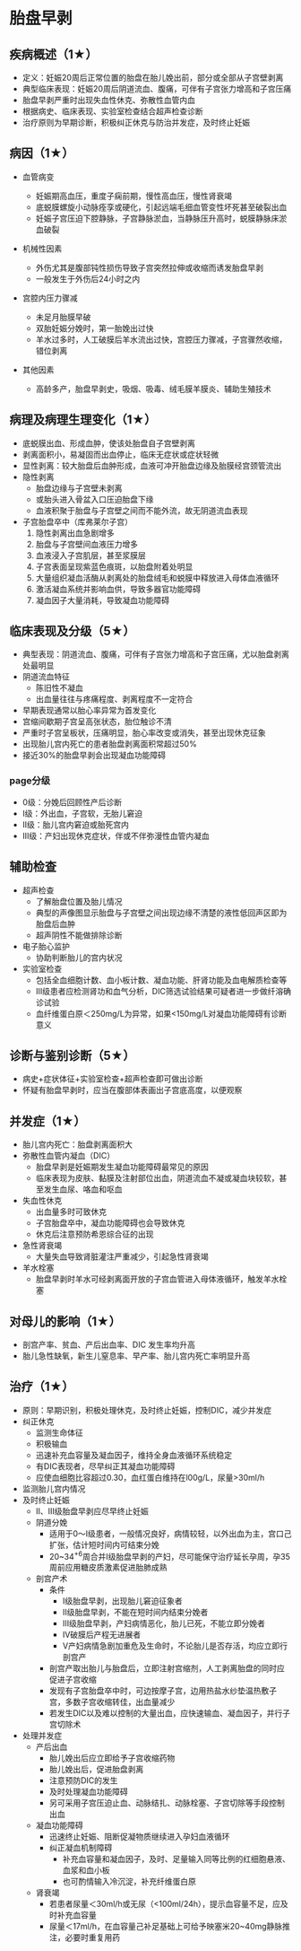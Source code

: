 <!-- 女，35岁，初产妇。妊娠36周，血压升高1个月，持续腹痛伴阴道少量流血3小时。查体：T36℃，P120次/分，R28次/分，BP90/60mmHg，神志清楚，全身水肿。子宫硬如板状，胎方位不清，胎心未闻及，宫口2cm，先露-2。该患者最可能发生的并发症是
A.心力衰竭
B.子痫
C.HELLP综合征
D.DIC
E.产褥感染
参考答案: D -->


# 胎盘早剥
## 疾病概述（1★）
- 定义：妊娠20周后正常位置的胎盘在胎儿娩出前，部分或全部从子宫壁剥离
- 典型临床表现：妊娠20周后阴道流血、腹痛，可伴有子宫张力增高和子宫压痛
- 胎盘早剥严重时出现失血性休克、弥散性血管内血
- 根据病史、临床表现、实验室检查结合超声检查诊断
- 治疗原则为早期诊断，积极纠正休克与防治并发症，及时终止妊娠
## 病因（1★）
- 血管病变
  - 妊娠期高血压，重度子痫前期，慢性高血压，慢性肾衰竭
  - 底蜕膜螺旋小动脉痊孪或硬化，引起远端毛细血管变性坏死甚至破裂出血
  - 妊娠子宫压迫下腔静脉，子宫静脉淤血，当静脉压升高时，蜕膜静脉床淤血破裂

- 机械性因素
  - 外伤尤其是腹部钝性损伤导致子宫突然拉伸或收缩而诱发胎盘早剥
  - 一般发生于外伤后24小时之内
- 宫腔内压力骤减
  - 未足月胎膜早破
  - 双胎妊娠分娩时，第一胎娩出过快
  - 羊水过多时，人工破膜后羊水流出过快，宫腔压力骤减，子宫骤然收缩，错位剥离
- 其他因素
  - 高龄多产，胎盘早剥史，吸烟、吸毒、绒毛膜羊膜炎、辅助生殖技术

## 病理及病理生理变化（1★）
- 底蜕膜出血、形成血肿，使该处胎盘自子宫壁剥离
- 剥离面积小，易凝固而出血停止，临床无症状或症状轻微
- 显性剥离：较大胎盘后血肿形成，血液可冲开胎盘边缘及胎膜经宫颈管流出
- 隐性剥离
  - 胎盘边缘与子宫壁未剥离
  - 或胎头进入骨盆入口压迫胎盘下缘
  - 血液积聚于胎盘与子宫壁之间而不能外流，故无阴道流血表现
- 子宫胎盘卒中（库弗莱尔子宫）
  1. 隐性剥离出血急剧增多
  2. 胎盘与子宫壁间血液压力增多
  3. 血液浸入子宫肌层，甚至浆膜层
  4. 子宫表面呈现紫蓝色痕斑，以胎盘附着处明显
  5. 大量组织凝血活酶从剥离处的胎盘绒毛和蜕膜中释放进入母体血液循环
  6. 激活凝血系统并影响血供，导致多器官功能障碍
  7. 凝血因子大量消耗，导致凝血功能障碍

## 临床表现及分级（5★）
- 典型表现：阴道流血、腹痛，可伴有子宫张力增高和子宫压痛，尤以胎盘剥离处最明显
- 阴道流血特征
  - 陈旧性不凝血
  - 出血量往往与疼痛程度、剥离程度不一定符合
- 早期表现通常以胎心率异常为首发变化
- 宫缩间歇期子宫呈高张状态，胎位触诊不清
- 严重时子宫呈板状，压痛明显，胎心率改变或消失，甚至出现休克征象
- 出现胎儿宫内死亡的患者胎盘剥离面积常超过50%
- 接近30%的胎盘早剥会出现凝血功能障碍

### page分级
- 0级：分娩后回顾性产后诊断
- I级：外出血，子宫软，无胎儿窘迫
- II级：胎儿宫内窘迫或胎死宫内
- III级：产妇出现休克症状，伴或不伴弥漫性血管内凝血

## 辅助检查
- 超声检查
  - 了解胎盘位置及胎儿情况
  - 典型的声像图显示胎盘与子宫壁之间出现边缘不清楚的液性低回声区即为胎盘后血肿
  - 超声阴性不能做排除诊断
- 电子胎心监护
  - 协助判断胎儿的宫内状况
- 实验室检查
  - 包括全血细胞计数、血小板计数、凝血功能、肝肾功能及血电解质检查等
  - III级患者应检测肾功和血气分析，DIC筛选试验结果可疑者进一步做纤溶确诊试验
  - 血纤维蛋白原＜250mg/L为异常，如果<150mg/L对凝血功能障碍有诊断意义
  
## 诊断与鉴别诊断（5★）
- 病史+症状体征+实验室检查+超声检查即可做出诊断
- 怀疑有胎盘早剥时，应当在腹部体表画出子宫底高度，以便观察

## 并发症（1★）
- 胎儿宫内死亡：胎盘剥离面积大
- 弥散性血管内凝血（DIC）
  - 胎盘早剥是妊娠期发生凝血功能障碍最常见的原因
  - 临床表现为皮肤、黏膜及注射部位出血，阴道流血不凝或凝血块较软，甚至发生血尿、咯血和呕血
- 失血性休克
  - 出血量多时可致休克
  - 子宫胎盘卒中，凝血功能障碍也会导致休克
  - 休克后注意预防希恩综合征的出现
- 急性肾衰竭
  - 大量失血导致肾脏灌注严重减少，引起急性肾衰竭
- 羊水栓塞
  - 胎盘早剥时羊水可经剥离面开放的子宫血管进入母体液循环，触发羊水栓塞

## 对母儿的影响（1★）
- 剖宫产率、贫血、产后出血率、DIC 发生率均升高
- 胎儿急性缺氧，新生儿窒息率、早产率、胎儿宫内死亡率明显升高


## 治疗（1★）
- 原则：早期识别，积极处理休克，及时终止妊娠，控制DIC，减少并发症
- 纠正休克
  - 监测生命体征
  - 积极输血
  - 迅速补充血容量及凝血因子，维持全身血液循环系统稳定
  - 有DIC表现者，尽早纠正其凝血功能障碍
  - 应使血细胞比容超过0.30，血红蛋白维持在l00g/L，尿量>30ml/h
- 监测胎儿宫内情况
- 及时终止妊娠
  - II、III级胎盘早剥应尽早终止妊娠
  - 阴道分娩
    - 适用于0～I级患者，一般情况良好，病情较轻，以外出血为主，宫口己扩张，估计短时间内可结束分娩
    - 20~34<sup>+6</sup>周合并I级胎盘早剥的产妇，尽可能保守治疗延长孕周，孕35周前应用糖皮质激素促进胎肺成熟
  - 剖宫产术
    - 条件
      - I级胎盘早剥，出现胎儿窘迫征象者
      - II级胎盘早剥，不能在短时间内结束分娩者
      - III级胎盘早剥，产妇病情恶化，胎儿已死，不能立即分娩者
      - IV破膜后产程无进展者
      - V产妇病情急剧加重危及生命时，不论胎儿是否存活，均应立即行剖宫产 
    - 剖宫产取出胎儿与胎盘后，立即注射宫缩剂，人工剥离胎盘的同时应促进子宫收缩
    - 发现有子宫胎盘卒中时，可边按摩子宫，边用热盐水纱垫温热敷子宫，多数子宫收缩转佳，出血量减少
    - 若发生DIC以及难以控制的大量出血，应快速输血、凝血因子，并行子宫切除术
- 处理并发症
  - 产后出血
    - 胎儿娩出后应立即给予子宫收缩药物
    - 胎儿娩出后，促进胎盘剥离
    - 注意预防DIC的发生
    - 及时处理凝血功能障碍
    - 另可采用子宫压迫止血、动脉结扎、动脉栓塞、子宫切除等手段控制出血
  - 凝血功能障碍
    - 迅速终止妊娠、阻断促凝物质继续进入孕妇血液循环
    - 纠正凝血机制障碍
      - 补充血容量和凝血因子，及时、足量输入同等比例的红细胞悬液、血浆和血小板
      - 也可酌情输入冷沉淀，补充纤维蛋白原
  - 肾衰竭
    - 若患者尿量＜30ml/h或无尿（<100ml/24h），提示血容量不足，应及时补充血容量
    - 尿量＜17ml/h，在血容量己补足基础上可给予映塞米20~40mg静脉推注，必要时重复用药